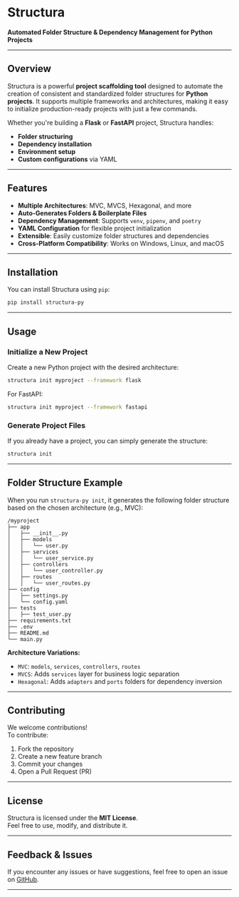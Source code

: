 
#  **Structura**  
**Automated Folder Structure & Dependency Management for Python Projects**

---

## **Overview**  
Structura is a powerful **project scaffolding tool** designed to automate the creation of consistent and standardized folder structures for **Python projects**. It supports multiple frameworks and architectures, making it easy to initialize production-ready projects with just a few commands.  

Whether you're building a **Flask** or **FastAPI** project, Structura handles:  
- **Folder structuring**  
- **Dependency installation**  
- **Environment setup**  
- **Custom configurations** via YAML  

---

## **Features**
- **Multiple Architectures**: MVC, MVCS, Hexagonal, and more  
- **Auto-Generates Folders & Boilerplate Files**  
- **Dependency Management**: Supports `venv`, `pipenv`, and `poetry`  
- **YAML Configuration** for flexible project initialization  
- **Extensible**: Easily customize folder structures and dependencies  
- **Cross-Platform Compatibility**: Works on Windows, Linux, and macOS  

---

##  **Installation**

You can install Structura using `pip`:  
```bash
pip install structura-py
```


---

## **Usage**

###  **Initialize a New Project**
Create a new Python project with the desired architecture:  
```bash
structura init myproject --framework flask
```
For FastAPI:  
```bash
structura init myproject --framework fastapi
```

### **Generate Project Files**
If you already have a project, you can simply generate the structure:  
```bash
structura init
```

---

## **Folder Structure Example**

When you run `structura-py init`, it generates the following folder structure based on the chosen architecture (e.g., MVC):  

```plaintext
/myproject
├── app
│   ├── __init__.py
│   ├── models
│   │   └── user.py
│   ├── services
│   │   └── user_service.py
│   ├── controllers
│   │   └── user_controller.py
│   ├── routes
│   │   └── user_routes.py
├── config
│   ├── settings.py
│   └── config.yaml
├── tests
│   ├── test_user.py
├── requirements.txt
├── .env
├── README.md
└── main.py
```
**Architecture Variations:**  
- `MVC`: `models`, `services`, `controllers`, `routes`  
- `MVCS`: Adds `services` layer for business logic separation  
- `Hexagonal`: Adds `adapters` and `ports` folders for dependency inversion  

---


## **Contributing**
We welcome contributions!  
To contribute:  
1. Fork the repository  
2. Create a new feature branch  
3. Commit your changes  
4. Open a Pull Request (PR)  

---

## **License**
Structura is licensed under the **MIT License**.  
Feel free to use, modify, and distribute it.  

---

##  **Feedback & Issues**
If you encounter any issues or have suggestions, feel free to open an issue on [GitHub](https://github.com/ShyamSundhar1411/structura-py/issues).

---
